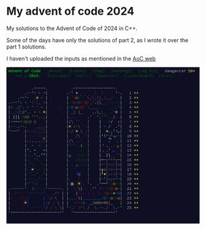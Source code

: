 # My advent of code 2024

My solutions to the Advent of Code of 2024 in C++.

Some of the days have only the solutions of part 2, as I wrote it over the part 1 solutions.

I haven't uploaded the inputs as mentioned in the [AoC web](https://adventofcode.com/2024/about)

![Image of all the problems done in my account](done.png)